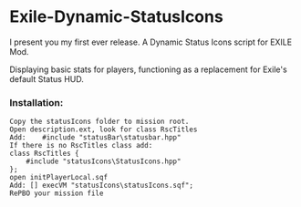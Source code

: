 # Exile-Dynamic-StatusIcons

I present you my first ever release.
A Dynamic Status Icons script for EXILE Mod.

Displaying basic stats for players, functioning as a replacement for Exile's default Status HUD.

### Installation:

    Copy the statusIcons folder to mission root.
    Open description.ext, look for class RscTitles
    Add:    #include "statusBar\statusbar.hpp"
    If there is no RscTitles class add:
    class RscTitles {
	    #include "statusIcons\StatusIcons.hpp"
    };
    open initPlayerLocal.sqf
    Add: [] execVM "statusIcons\statusIcons.sqf";
    RePBO your mission file



